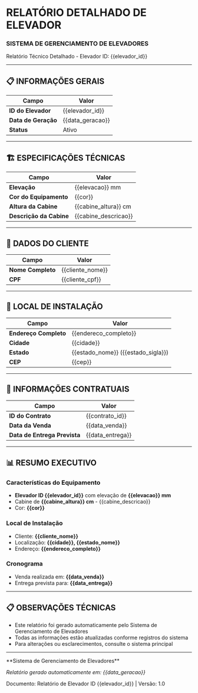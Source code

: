 # RELATÓRIO DETALHADO DE ELEVADOR

<div class="company-info">
<h3>SISTEMA DE GERENCIAMENTO DE ELEVADORES</h3>
<p>Relatório Técnico Detalhado - Elevador ID: {{elevador_id}}</p>
</div>

---

## 📋 INFORMAÇÕES GERAIS

| Campo | Valor |
|-------|-------|
| **ID do Elevador** | {{elevador_id}} |
| **Data de Geração** | {{data_geracao}} |
| **Status** | Ativo |

---

## 🏗️ ESPECIFICAÇÕES TÉCNICAS

| Campo | Valor |
|-------|-------|
| **Elevação** | {{elevacao}} mm |
| **Cor do Equipamento** | {{cor}} |
| **Altura da Cabine** | {{cabine_altura}} cm |
| **Descrição da Cabine** | {{cabine_descricao}} |

---

## 👤 DADOS DO CLIENTE

| Campo | Valor |
|-------|-------|
| **Nome Completo** | {{cliente_nome}} |
| **CPF** | {{cliente_cpf}} |

---

## 📍 LOCAL DE INSTALAÇÃO

| Campo | Valor |
|-------|-------|
| **Endereço Completo** | {{endereco_completo}} |
| **Cidade** | {{cidade}} |
| **Estado** | {{estado_nome}} ({{estado_sigla}}) |
| **CEP** | {{cep}} |

---

## 📄 INFORMAÇÕES CONTRATUAIS

| Campo | Valor |
|-------|-------|
| **ID do Contrato** | {{contrato_id}} |
| **Data da Venda** | {{data_venda}} |
| **Data de Entrega Prevista** | {{data_entrega}} |

---

## 📊 RESUMO EXECUTIVO

### Características do Equipamento
- **Elevador ID {{elevador_id}}** com elevação de **{{elevacao}} mm**
- Cabine de **{{cabine_altura}} cm** - {{cabine_descricao}}
- Cor: **{{cor}}**

### Local de Instalação
- Cliente: **{{cliente_nome}}**
- Localização: **{{cidade}}, {{estado_nome}}**
- Endereço: **{{endereco_completo}}**

### Cronograma
- Venda realizada em: **{{data_venda}}**
- Entrega prevista para: **{{data_entrega}}**

---

## 📋 OBSERVAÇÕES TÉCNICAS

- Este relatório foi gerado automaticamente pelo Sistema de Gerenciamento de Elevadores
- Todas as informações estão atualizadas conforme registros do sistema
- Para alterações ou esclarecimentos, consulte o sistema principal

---

<div class="footer">
**Sistema de Gerenciamento de Elevadores**

*Relatório gerado automaticamente em: {{data_geracao}}*

Documento: Relatório de Elevador ID {{elevador_id}} | Versão: 1.0
</div>
